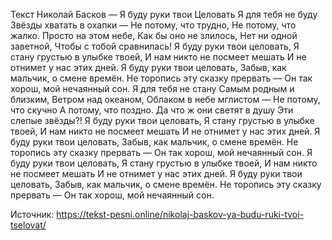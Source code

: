 Текст Николай Басков — Я буду руки твои Целовать Я для тебя не буду Звёзды хватать в охапки — Не потому, что трудно, Не потому, что жалко. Просто на этом небе, Как бы оно не злилось, Нет ни одной заветной, Чтобы с тобой сравнилась! Я буду руки твои целовать, Я стану грустью в улыбке твоей, И нам никто не посмеет мешать И не отнимет у нас этих дней. Я буду руки твои целовать, Забыв, как мальчик, о смене времён. Не торопись эту сказку прервать — Он так хорош, мой нечаянный сон. Я для тебя не стану Самым родным и близким, Ветром над океаном, Облаком в небе мглистом — Не потому, что скучно А потому, что поздно. Да что ж они светят в душу Эти слепые звёзды?! Я буду руки твои целовать, Я стану грустью в улыбке твоей, И нам никто не посмеет мешать И не отнимет у нас этих дней. Я буду руки твои целовать, Забыв, как мальчик, о смене времён. Не торопись эту сказку прервать — Он так хорош, мой нечаянный сон. Я буду руки твои целовать, Я стану грустью в улыбке твоей, И нам никто не посмеет мешать И не отнимет у нас этих дней. Я буду руки твои целовать, Забыв, как мальчик, о смене времён. Не торопись эту сказку прервать — Он так хорош, мой нечаянный сон.

Источник: https://tekst-pesni.online/nikolaj-baskov-ya-budu-ruki-tvoi-tselovat/
